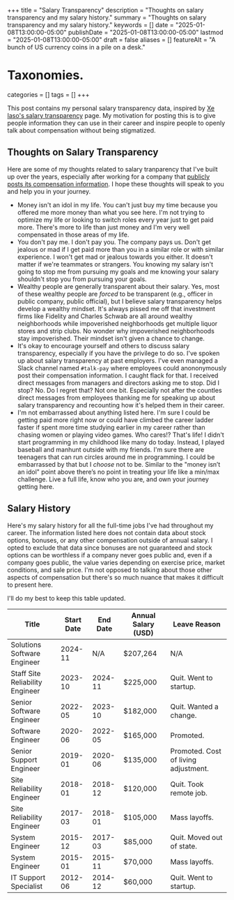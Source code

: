 +++
title       = "Salary Transparency"
description = "Thoughts on salary transparency and my salary history."
summary     = "Thoughts on salary transparency and my salary history."
keywords    = []
date        = "2025-01-08T13:00:00-05:00"
publishDate = "2025-01-08T13:00:00-05:00"
lastmod     = "2025-01-08T13:00:00-05:00"
draft       = false
aliases     = []
featureAlt  = "A bunch of US currency coins in a pile on a desk."

# Taxonomies.
categories = []
tags       = []
+++

This post contains my personal salary transparency data, inspired by [Xe Iaso's
salary transparency][1] page. My motivation for posting this is to give people
information they can use in their career and inspire people to openly talk about
compensation without being stigmatized.

## Thoughts on Salary Transparency

Here are some of my thoughts related to salary tranparency that I've built up
over the years, especially after working for a company that [publicly posts its
compensation information][2]. I hope these thoughts will speak to you and help
you in your journey.

- Money isn't an idol in my life. You can't just buy my time because you offered
me more money than what you see here. I'm not trying to optimize my life or
looking to switch roles every year just to get paid more. There's more to life
than just money and I'm very well compensated in those areas of my life.
- You don't pay me. I don't pay you. The company pays us. Don't get jealous or
mad if I get paid more than you in a similar role or with similar experience.
I won't get mad or jealous towards you either. It doesn't matter if we're
teammates or strangers. You knowing my salary isn't going to stop me from
pursuing my goals and me knowing your salary shouldn't stop you from pursuing
your goals.
- Wealthy people are generally transparent about their salary. Yes, most of
these wealthy people are _forced_ to be transparent (e.g., officer in public
company, public official), but I believe salary transparency helps develop a
wealthy mindset. It's always pissed me off that investment firms like Fidelity
and Charles Schwab are all around wealthy neighborhoods while impoverished
neighborhoods get multiple liquor stores and strip clubs. No wonder why
impoverished neighborhoods stay impoverished. Their mindset isn't given a chance
to change.
- It's okay to encourage yourself and others to discuss salary transparency,
especially if you have the privilege to do so. I've spoken up about salary
transparency at past employers. I've even managed a Slack channel named
`#talk-pay` where employees could anononymously post their compensation
information. I caught flack for that. I received direct messages from managers
and directors asking me to stop. Did I stop? No. Do I regret that? Not one bit.
Especially not after the countles direct messages from employees thanking me
for speaking up about salary transparency and recounting how it's helped them in
their career.
- I'm not embarrassed about anything listed here. I'm sure I could be getting
paid more right now or could have climbed the career ladder faster if spent
more time studying earlier in my career rather than chasing women or playing
video games. Who cares!? That's life! I didn't start programming in my
childhood like many do today. Instead, I played baseball and manhunt outside
with my friends. I'm sure there are teenagers that can run circles around me in
programming. I could be embarrassed by that but I _choose_ not to be. Similar
to the "money isn’t an idol" point above there’s no point in treating your
life like a min/max challenge. Live a full life, know who you are, and own your
journey getting here.

## Salary History

Here's my salary history for all the full-time jobs I've had throughout my
career. The information listed here does not contain data about stock options,
bonuses, or any other compensation outside of annual salary. I opted to exclude
that data since bonuses are not guaranteed and stock options can be worthless if
a company never goes public and, even if a company goes public, the value varies
depending on exercise price, market conditions, and sale price. I'm not opposed
to talking about those other aspects of compensation but there's so much nuance
that makes it difficult to present here.

I'll do my best to keep this table updated.

| Title                           | Start Date | End Date | Annual Salary (USD) | Leave Reason                         |
| ------------------------------- | ---------- | -------- | ------------------- | ------------------------------------ |
| Solutions Software Engineer     | 2024-11    | N/A      | $207,264            | N/A                                  |
| Staff Site Reliability Engineer | 2023-10    | 2024-11  | $225,000            | Quit. Went to startup.               |
| Senior Software Engineer        | 2022-05    | 2023-10  | $182,000            | Quit. Wanted a change.               |
| Software Engineer               | 2020-06    | 2022-05  | $165,000            | Promoted.                            |
| Senior Support Engineer         | 2019-01    | 2020-06  | $135,000            | Promoted. Cost of living adjustment. |
| Site Reliability Engineer       | 2018-01    | 2018-12  | $120,000            | Quit. Took remote job.               |
| Site Reliability Engineer       | 2017-03    | 2018-01  | $105,000            | Mass layoffs.                        |
| System Engineer                 | 2015-12    | 2017-03  | $85,000             | Quit. Moved out of state.            |
| System Engineer                 | 2015-01    | 2015-11  | $70,000             | Mass layoffs.                        |
| IT Support Specialist           | 2012-06    | 2014-12  | $60,000             | Quit. Went to startup.               | 

[1]: https://xeiaso.net/salary-transparency/ "Salary Transparency | Xe Iaso"
[2]: https://oxide.computer/blog/compensation-as-a-reflection-of-values "Compensation as a Reflection of Values"

